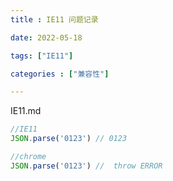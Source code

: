 ```yaml
---
title : IE11 问题记录

date: 2022-05-18

tags: ["IE11"]

categories : ["兼容性"]

---
```


IE11.md

<!--more-->
```js
//IE11
JSON.parse('0123') // 0123

//chrome
JSON.parse('0123') //  throw ERROR

```